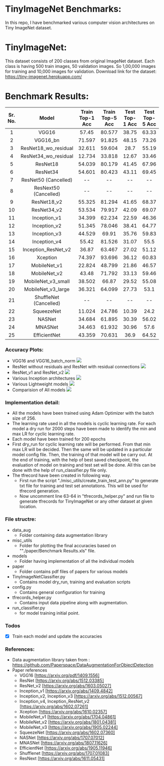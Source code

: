 # TinyImageNet Benchmarks:
In this repo, I have benchmarked various computer vision architectures on Tiny ImageNet dataset.

# TinyImageNet:
This dataset consists of 200 classes from original ImageNet dataset. Each class is having 500 train images, 50 validation images. So 1,00,000 images for training and 10,000 images for validation.
Download link for the dataset: https://tiny-imagenet.herokuapp.com/


# Benchmark Results:

**Sr. No.**|**Model**|**Train Top-1 Acc**|**Train Top-5 Acc**|**Test Top-1 Acc**|**Test Top-5 Acc**
:-----:|:-----:|:-----:|:-----:|:-----:|:-----:
1|VGG16|57.45|80.577|38.75|63.33
2|VGG16\_bn|71.597|91.825|48.15|73.26
3|ResNet18\_wo\_residual|32.611|59.604|28.7|55.19
4|ResNet34\_wo\_residual|12.734|33.818|12.67|33.46
5|ResNet18|54.039|80.179|41.45|67.96
6|ResNet34|54.601|80.423|43.11|69.45
7|ResNet50 (Cancelled)|--|--|--|-- 
8|ResNext50 (Cancelled)|--|--|--|--
9|ResNet18\_v2|55.325|81.294|41.65|68.37
10|ResNet34\_v2|53.534|79.917|42.09|69.07
11|Inception\_v1|34.399|62.234|22.59|46.36
12|Inception\_v2|51.345|78.046|38.41|64.77
13|Inception\_v3|44.529|69.91|35.76|59.83
14|Inception\_v4|55.42|81.526|31.07|55.5
15|Inception\_ResNet\_v2|36.87|63.467|27.02|51.12
16|Xception|74.397|93.696|36.12|60.83
17|MobileNet\_v1|22.824|48.799|21.86|46.57
18|MobileNet\_v2|43.48|71.792|33.13|59.46
19|MobileNet\_v3\_small|38.502|66.87|29.52|55.08
20|MobileNet\_v3\_large|36.321|64.099|27.73|53.1
21|ShuffleNet (Cancelled)|--|--|--|-- 
22|SqueezeNet|11.024|24.786|10.39|24.2
23|NASNet|34.684|61.895|30.39|56.02
24|MNASNet|34.463|61.932|30.96|57.6
25|EfficientNet|43.359|70.631|36.9|64.52

### Accuracy Plots:
- VGG16 and VGG16_batch_norm
![](https://github.com/meet-minimalist/TinyImageNet-Benchmarks/blob/master/misc_utils/plots/Vgg16.png)
- ResNet without residuals and ResNet with residual connections
![](https://github.com/meet-minimalist/TinyImageNet-Benchmarks/blob/master/misc_utils/plots/ResNets_w_wo_residual.png)
- ResNet_v1 and ResNet_v2
![](https://github.com/meet-minimalist/TinyImageNet-Benchmarks/blob/master/misc_utils/plots/ResNets.png)
- Various Inception architectures
![](https://github.com/meet-minimalist/TinyImageNet-Benchmarks/blob/master/misc_utils/plots/Inceptions.png)
- Various Lightweight models
![](https://github.com/meet-minimalist/TinyImageNet-Benchmarks/blob/master/misc_utils/plots/Light_weight.png)
- Comparision of All models
![](https://github.com/meet-minimalist/TinyImageNet-Benchmarks/blob/master/misc_utils/plots/all_models.png)


### Implementation detail:
- All the models have been trained using Adam Optimizer with the batch size of 256.
- The learning rate used in all the models is cyclic learning rate. For each model a dry run for 2000 steps have been made to identify the min and max LR for cyclic learning rate.
- Each model have been trained for 200 epochs
- First dry_run for cyclic learning rate will be performed. From that min max LR will be decided. Then the same will be updated in a particular model config file. Then, the training of that model will be carry out. At the end of training, with the help of best saved checkpoint, the evaluation of model on training and test set will be done. All this can be done with the help of run_classifier.py file only.
- The tfrecord have been created in following way.
    - First run the script "./misc_utils/create_train_test_ann.py" to generate txt file for training and test set annotations. This will be used for tfrecord generation.
    - Now uncomment line 63-64 in "tfrecords_helper.py" and run file to generate tfrecords for TinyImageNet or any other dataset at given location.

### File structre:
- data_aug
    - Folder containing data augmentation library
- misc_utils
    - Folder for plotting the final accuracies based on ""./paper/Benchmark Results.xls" file.
- models
    - Folder having implementation of all the individual models
- paper
    - Folder contains pdf files of papers for various models 
- TinyImageNetClassifier.py
    - Contains model dry_run, training and evaluation scripts
- config.py
    - Contains general configuration for training
- tfrecords_helper.py
    - Contains input data pipeline along with augmentation. 
- run_classifier.py
    - for model training initial point.

### Todos
 - [x] Train each model and update the accuracies

### References:
- Data augmentation library taken from : https://github.com/Paperspace/DataAugmentationForObjectDetection
- Paper references
    - VGG16 [https://arxiv.org/pdf/1409.1556]
    - ResNet [https://arxiv.org/abs/1512.03385]
    - ResNet_v2 [https://arxiv.org/abs/1603.05027]
    - Inception_v1 [https://arxiv.org/abs/1409.4842]
    - Inception_v2, Inception_v3 [https://arxiv.org/abs/1512.00567]
    - Inception_v4, Inception_ResNet_v2 [https://arxiv.org/abs/1602.07261]
    - Xception [https://arxiv.org/abs/1610.02357]
    - MobileNet_v1 [https://arxiv.org/abs/1704.04861]
    - MobileNet_v2 [https://arxiv.org/abs/1801.04381]
    - MobileNet_v3 [https://arxiv.org/abs/1905.02244]
    - SqueezeNet [https://arxiv.org/abs/1602.07360]
    - NASNet [https://arxiv.org/abs/1707.07012]
    - MNASNet [https://arxiv.org/abs/1807.11626]
    - EfficientNet [https://arxiv.org/abs/1905.11946]
    - Shufflenet [https://arxiv.org/abs/1707.01083]
    - ResNext [https://arxiv.org/abs/1611.05431]


